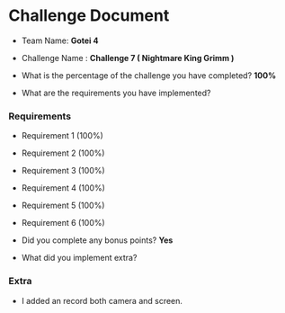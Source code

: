 # Challenge Document

- Team Name: **Gotei 4**
- Challenge Name : **Challenge 7 ( Nightmare King Grimm )**

- What is the percentage of the challenge you have completed? **100%**

- What are the requirements you have implemented?

### Requirements

- Requirement 1 (100%)
- Requirement 2 (100%)
- Requirement 3 (100%)
- Requirement 4 (100%)
- Requirement 5 (100%)
- Requirement 6 (100%)

- Did you complete any bonus points? **Yes**

- What did you implement extra?

### Extra

- I added an record both camera and screen.

